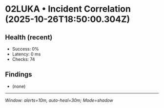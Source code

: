 # 02LUKA • Incident Correlation (2025-10-26T18:50:00.304Z)

## Health (recent)
- Success: 0%
- Latency: 0 ms
- Checks: 74

## Findings
- (none)

---
_Window: alerts=10m, auto-heal=30m; Mode=shadow_